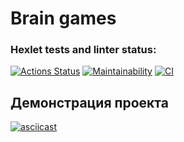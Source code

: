 # Brain games

### Hexlet tests and linter status:
[![Actions Status](https://github.com/bzvyagintsev/frontend-project-lvl1/workflows/hexlet-check/badge.svg)](https://github.com/bzvyagintsev/frontend-project-lvl1/actions)
[![Maintainability](https://api.codeclimate.com/v1/badges/a99a88d28ad37a79dbf6/maintainability)](https://codeclimate.com/github/codeclimate/codeclimate/maintainability)
[![CI](https://github.com/bzvyagintsev/frontend-project-lvl1/workflows/CI/badge.svg)](https://github.com/bzvyagintsev/frontend-project-lvl1/actions)

## Демонстрация проекта
[![asciicast](https://asciinema.org/a/21Uc9ybC3MBrHX1k8vYHn9XGk.svg)](https://asciinema.org/a/21Uc9ybC3MBrHX1k8vYHn9XGk)
